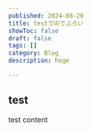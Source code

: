 ```yaml
---
published: 2024-08-20
title: testでのでぷろい
showToc: false
draft: false
tags: []
category: Blog
description: hoge

---
```


## test

test content
